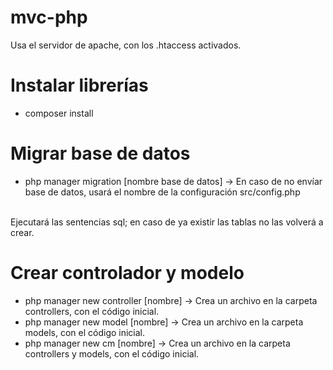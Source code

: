# mvc-php
Usa el servidor de apache, con los .htaccess activados.

# Instalar librerías
- composer install

# Migrar base de datos
- php manager migration [nombre base de datos] -> En caso de no envíar base de datos, usará el nombre de la configuración src/config.php
<br>
Ejecutará las sentencias sql; en caso de ya existir las tablas no las volverá a crear.

# Crear controlador y modelo
- php manager new controller [nombre] -> Crea un archivo en la carpeta controllers, con el código inicial.
- php manager new model [nombre] -> Crea un archivo en la carpeta models, con el código inicial.
- php manager new cm [nombre] -> Crea un archivo en la carpeta controllers y models, con el código inicial.
